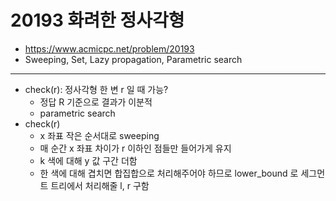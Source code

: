 # 20193 화려한 정사각형

- https://www.acmicpc.net/problem/20193
- Sweeping, Set, Lazy propagation, Parametric search
---
- check(r): 정사각형 한 변 r 일 때 가능?
    - 정답 R 기준으로 결과가 이분적
    - parametric search
- check(r)
    - x 좌표 작은 순서대로 sweeping
    - 매 순간 x 좌표 차이가 r 이하인 점들만 들어가게 유지
    - k 색에 대해 y 값 구간 더함
    - 한 색에 대해 겹치면 합집합으로 처리해주어야 하므로 lower_bound 로 세그먼트 트리에서 처리해줄 l, r 구함